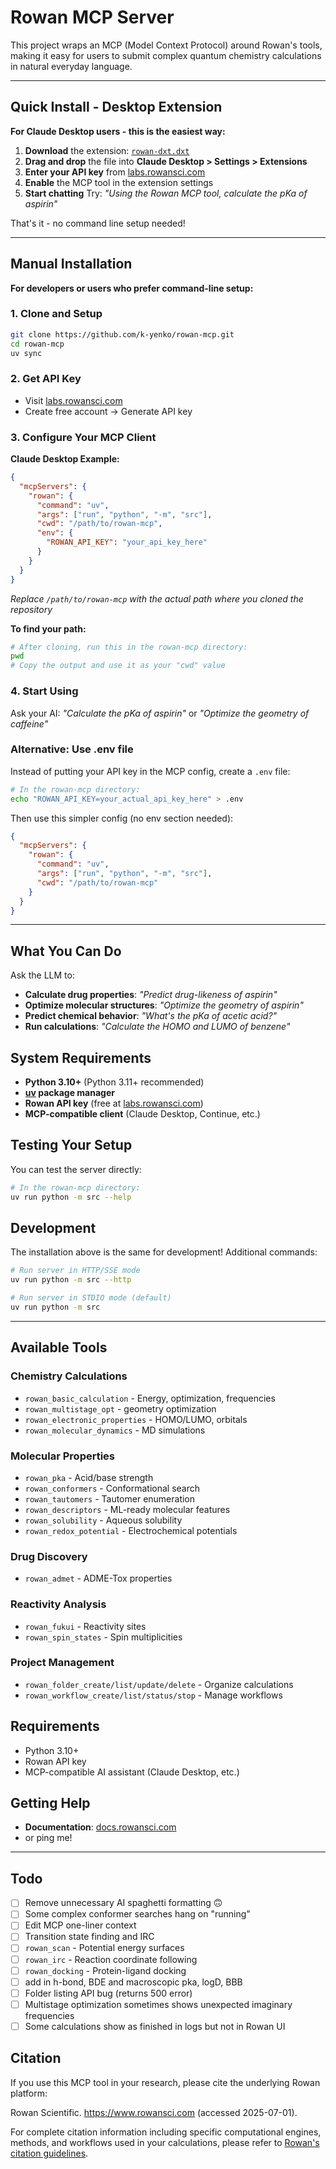 # Rowan MCP Server

This project wraps an MCP (Model Context Protocol) around Rowan's tools, making it easy for users to submit complex quantum chemistry calculations in natural everyday language. 

---

## **Quick Install - Desktop Extension**

**For Claude Desktop users - this is the easiest way:**

1. **Download** the extension: [`rowan-dxt.dxt`](./rowan-dxt.dxt) 
2. **Drag and drop** the file into **Claude Desktop > Settings > Extensions**
3. **Enter your API key** from [labs.rowansci.com](https://labs.rowansci.com) 
4. **Enable** the MCP tool in the extension settings
5. **Start chatting** Try: *"Using the Rowan MCP tool, calculate the pKa of aspirin"*

That's it - no command line setup needed!

---

## **Manual Installation**

**For developers or users who prefer command-line setup:**

### **1. Clone and Setup**
```bash
git clone https://github.com/k-yenko/rowan-mcp.git
cd rowan-mcp
uv sync
```

### **2. Get API Key**
- Visit [labs.rowansci.com](https://labs.rowansci.com)
- Create free account → Generate API key

### **3. Configure Your MCP Client**

**Claude Desktop Example:**
```json
{
  "mcpServers": {
    "rowan": {
      "command": "uv",
      "args": ["run", "python", "-m", "src"],
      "cwd": "/path/to/rowan-mcp",
      "env": {
        "ROWAN_API_KEY": "your_api_key_here"
      }
    }
  }
}
```

*Replace `/path/to/rowan-mcp` with the actual path where you cloned the repository*

**To find your path:**
```bash
# After cloning, run this in the rowan-mcp directory:
pwd
# Copy the output and use it as your "cwd" value
```

### **4. Start Using**
Ask your AI: *"Calculate the pKa of aspirin"* or *"Optimize the geometry of caffeine"*

### **Alternative: Use .env file**
Instead of putting your API key in the MCP config, create a `.env` file:
```bash
# In the rowan-mcp directory:
echo "ROWAN_API_KEY=your_actual_api_key_here" > .env
```

Then use this simpler config (no env section needed):
```json
{
  "mcpServers": {
    "rowan": {
      "command": "uv",
      "args": ["run", "python", "-m", "src"],
      "cwd": "/path/to/rowan-mcp"
    }
  }
}
```

---

## **What You Can Do** 

Ask the LLM to:
- **Calculate drug properties**: *"Predict drug-likeness of aspirin"*
- **Optimize molecular structures**: *"Optimize the geometry of aspirin"*  
- **Predict chemical behavior**: *"What's the pKa of acetic acid?"*
- **Run calculations**: *"Calculate the HOMO and LUMO of benzene"*

## **System Requirements**

- **Python 3.10+** (Python 3.11+ recommended)
- **[uv](https://docs.astral.sh/uv/) package manager** 
- **Rowan API key** (free at [labs.rowansci.com](https://labs.rowansci.com))
- **MCP-compatible client** (Claude Desktop, Continue, etc.)

## **Testing Your Setup**

You can test the server directly:
```bash
# In the rowan-mcp directory:
uv run python -m src --help
```

## **Development**

The installation above is the same for development! Additional commands:
```bash
# Run server in HTTP/SSE mode  
uv run python -m src --http

# Run server in STDIO mode (default)
uv run python -m src
```

---

## Available Tools

### Chemistry Calculations
- `rowan_basic_calculation` - Energy, optimization, frequencies
- `rowan_multistage_opt` - geometry optimization  
- `rowan_electronic_properties` - HOMO/LUMO, orbitals
- `rowan_molecular_dynamics` - MD simulations

### Molecular Properties
- `rowan_pka` - Acid/base strength
- `rowan_conformers` - Conformational search
- `rowan_tautomers` - Tautomer enumeration
- `rowan_descriptors` - ML-ready molecular features
- `rowan_solubility` - Aqueous solubility
- `rowan_redox_potential` - Electrochemical potentials

### Drug Discovery
- `rowan_admet` - ADME-Tox properties


### Reactivity Analysis  
- `rowan_fukui` - Reactivity sites
- `rowan_spin_states` - Spin multiplicities

### Project Management
- `rowan_folder_create/list/update/delete` - Organize calculations
- `rowan_workflow_create/list/status/stop` - Manage workflows

## Requirements

- Python 3.10+
- Rowan API key
- MCP-compatible AI assistant (Claude Desktop, etc.)

## Getting Help

- **Documentation**: [docs.rowansci.com](https://docs.rowansci.com/)
- or ping me! 

---

## **Todo**

- [ ] Remove unnecessary AI spaghetti formatting 🙃
- [ ] Some complex conformer searches hang on "running"
- [ ] Edit MCP one-liner context
- [ ] Transition state finding and IRC
- [ ] `rowan_scan` - Potential energy surfaces
- [ ] `rowan_irc` - Reaction coordinate following
- [ ] `rowan_docking` - Protein-ligand docking
- [ ] add in h-bond, BDE and macroscopic pka, logD, BBB
- [ ] Folder listing API bug (returns 500 error)
- [ ] Multistage optimization sometimes shows unexpected imaginary frequencies
- [ ] Some calculations show as finished in logs but not in Rowan UI

## Citation

If you use this MCP tool in your research, please cite the underlying Rowan platform:

Rowan Scientific. https://www.rowansci.com (accessed 2025-07-01).

For complete citation information including specific computational engines, methods, and workflows used in your calculations, please refer to [Rowan's citation guidelines](https://docs.rowansci.com/citations).
